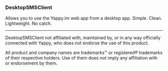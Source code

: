 ### DesktopSMSClient

Allows you to use the Yappy.im web app from a desktop app. Simple. Clean. Lightweight. No catch.

-----

DesktopSMSClient not affiliated with, maintained by, or in any way officially connected with Yappy, who does not endorse the use of this product.

All product and company names are trademarks™ or registered® trademarks of their respective holders. Use of them does not imply any affiliation with or endorsement by them.